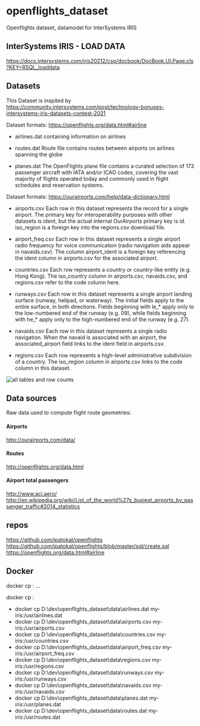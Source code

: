 # openflights_dataset
Openflights dataset, datamodel for InterSystems IRIS

## InterSystems IRIS - LOAD DATA 

https://docs.intersystems.com/iris20212/csp/docbook/DocBook.UI.Page.cls?KEY=RSQL_loaddata

## Datasets
This Dataset is inspited by https://community.intersystems.com/post/technology-bonuses-intersystems-iris-datasets-contest-2021


Dataset formats: https://openflights.org/data.html#airline

* airlines.dat 
containing information on airlines

* routes.dat 
Route file contains routes between airports on airlines spanning the globe

* planes.dat 
The OpenFlights plane file contains a curated selection of 173 passenger aircraft with IATA and/or ICAO codes, covering the vast majority of flights operated today and commonly used in flight schedules and reservation systems.
	

Dataset formats: https://ourairports.com/help/data-dictionary.html

* airports.csv 
Each row in this dataset represents the record for a single airport. The primary key for interoperability purposes with other datasets is ident, but the actual internal OurAirports primary key is id. iso_region is a foreign key into the regions.csv download file. 

* airport_freq.csv 
Each row in this dataset represents a single airport radio frequency for voice communication (radio navigation aids appear in navaids.csv). The column airport_ident is a foreign key referencing the ident column in airports.csv for the associated airport. 
* countries.csv 
Each row represents a country or country-like entity (e.g. Hong Kong). The iso_country column in airports.csv, navaids.csv, and regions.csv refer to the code column here. 
* runways.csv 
Each row in this dataset represents a single airport landing surface (runway, helipad, or waterway). The initial fields apply to the entire surface, in both directions. Fields beginning with le_* apply only to the low-numbered end of the runway (e.g. 09), while fields beginning with he_* apply only to the high-numbered end of the runway (e.g. 27). 
* navaids.csv 
Each row in this dataset represents a single radio navigation. When the navaid is associated with an airport, the associated_airport field links to the ident field in airports.csv. 
* regions.csv 
Each row represents a high-level administrative subdivision of a country. The iso_region column in airports.csv links to the code column in this dataset. 


![all tables and row counts](/docs/openflights.png)

## Data sources
Raw data used to compute flight route geometries:

#### Airports
http://ourairports.com/data/

#### Routes
http://openflights.org/data.html

#### Airport total passengers
http://www.aci.aero/
http://en.wikipedia.org/wiki/List_of_the_world%27s_busiest_airports_by_passenger_traffic#2014_statistics



## repos
https://github.com/jpatokal/openflights
https://github.com/jpatokal/openflights/blob/master/sql/create.sql
https://openflights.org/data.html#airline

## Docker

docker cp <src-path> <container>:<dest-path> ... 

docker cp <container>:<src-path> <local-dest-path>

* docker cp D:\dev\openflights_dataset\data\airlines.dat my-iris:/usr/airlines.dat
* docker cp D:\dev\openflights_dataset\data\airports.csv my-iris:/usr/airports.csv
* docker cp D:\dev\openflights_dataset\data\countries.csv my-iris:/usr/countries.csv
* docker cp D:\dev\openflights_dataset\data\airport_freq.csv my-iris:/usr/airport_freq.csv
* docker cp D:\dev\openflights_dataset\data\regions.csv my-iris:/usr/regions.csv
* docker cp D:\dev\openflights_dataset\data\runways.csv my-iris:/usr/runways.csv
* docker cp D:\dev\openflights_dataset\data\navaids.csv my-iris:/usr/navaids.csv
* docker cp D:\dev\openflights_dataset\data\planes.dat my-iris:/usr/planes.dat
* docker cp D:\dev\openflights_dataset\data\routes.dat my-iris:/usr/routes.dat
